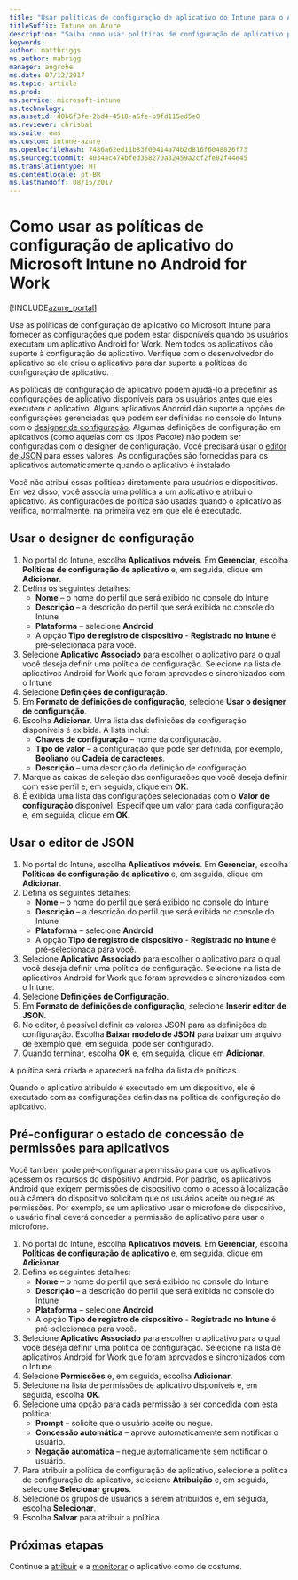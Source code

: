 ```yaml
---
title: "Usar políticas de configuração de aplicativo do Intune para o Android for Work"
titleSuffix: Intune on Azure
description: "Saiba como usar políticas de configuração de aplicativo para fornecer dados de configuração para um aplicativo Android for Work quando ele é executado."
keywords: 
author: mattbriggs
ms.author: mabrigg
manager: angrobe
ms.date: 07/12/2017
ms.topic: article
ms.prod: 
ms.service: microsoft-intune
ms.technology: 
ms.assetid: d0b6f3fe-2bd4-4518-a6fe-b9fd115ed5e0
ms.reviewer: chrisbal
ms.suite: ems
ms.custom: intune-azure
ms.openlocfilehash: 7486a62ed11b83f00414a74b2d816f6048826f73
ms.sourcegitcommit: 4034ac474bfed358270a32459a2cf2fe02f44e45
ms.translationtype: HT
ms.contentlocale: pt-BR
ms.lasthandoff: 08/15/2017
---
```

# <a name="how-to-use-microsoft-intune-app-configuration-policies-for-android-for-work"></a>Como usar as políticas de configuração de aplicativo do Microsoft Intune no Android for Work

[!INCLUDE[azure_portal](./includes/azure_portal.md)]

Use as políticas de configuração de aplicativo do Microsoft Intune para fornecer as configurações que podem estar disponíveis quando os usuários executam um aplicativo Android for Work. Nem todos os aplicativos dão suporte à configuração de aplicativo. Verifique com o desenvolvedor do aplicativo se ele criou o aplicativo para dar suporte a políticas de configuração de aplicativo.

As políticas de configuração de aplicativo podem ajudá-lo a predefinir as configurações de aplicativo disponíveis para os usuários antes que eles executem o aplicativo. Alguns aplicativos Android dão suporte a opções de configurações gerenciadas que podem ser definidas no console do Intune com o [designer de configuração](#use-configuration-designer). Algumas definições de configuração em aplicativos (como aquelas com os tipos Pacote) não podem ser configuradas com o designer de configuração.  Você precisará usar o [editor de JSON](#use-json-editor) para esses valores.   As configurações são fornecidas para os aplicativos automaticamente quando o aplicativo é instalado.

Você não atribui essas políticas diretamente para usuários e dispositivos. Em vez disso, você associa uma política a um aplicativo e atribui o aplicativo. As configurações de política são usadas quando o aplicativo as verifica, normalmente, na primeira vez em que ele é executado.

## <a name="use-configuration-designer"></a>Usar o designer de configuração

1. No portal do Intune, escolha **Aplicativos móveis**. Em **Gerenciar**, escolha **Políticas de configuração de aplicativo** e, em seguida, clique em **Adicionar**.
2. Defina os seguintes detalhes:
    - **Nome** – o nome do perfil que será exibido no console do Intune
    - **Descrição** – a descrição do perfil que será exibida no console do Intune
    - **Plataforma** – selecione **Android**
    - A opção **Tipo de registro de dispositivo** - **Registrado no Intune** é pré-selecionada para você.
3. Selecione **Aplicativo Associado** para escolher o aplicativo para o qual você deseja definir uma política de configuração.  Selecione na lista de aplicativos Android for Work que foram aprovados e sincronizados com o Intune
4. Selecione **Definições de configuração**.
5. Em **Formato de definições de configuração**, selecione **Usar o designer de configuração**.
6. Escolha **Adicionar**. Uma lista das definições de configuração disponíveis é exibida. A lista inclui:
    - **Chaves de configuração** – nome da configuração.
    - **Tipo de valor** – a configuração que pode ser definida, por exemplo, **Booliano** ou **Cadeia de caracteres**.
    - **Descrição** – uma descrição da definição de configuração.
7. Marque as caixas de seleção das configurações que você deseja definir com esse perfil e, em seguida, clique em **OK**.
8. É exibida uma lista das configurações selecionadas com o **Valor de configuração** disponível. Especifique um valor para cada configuração e, em seguida, clique em **OK**.

## <a name="use-json-editor"></a>Usar o editor de JSON

1. No portal do Intune, escolha **Aplicativos móveis**. Em **Gerenciar**, escolha **Políticas de configuração de aplicativo** e, em seguida, clique em **Adicionar**.
2. Defina os seguintes detalhes:
    - **Nome** – o nome do perfil que será exibido no console do Intune
    - **Descrição** – a descrição do perfil que será exibida no console do Intune
    - **Plataforma** – selecione **Android**
    - A opção **Tipo de registro de dispositivo** - **Registrado no Intune** é pré-selecionada para você.
3. Selecione **Aplicativo Associado** para escolher o aplicativo para o qual você deseja definir uma política de configuração.  Selecione na lista de aplicativos Android for Work que foram aprovados e sincronizados com o Intune.
5. Selecione **Definições de Configuração**.
6. Em **Formato de definições de configuração**, selecione **Inserir editor de JSON**.
7. No editor, é possível definir os valores JSON para as definições de configuração. Escolha **Baixar modelo de JSON** para baixar um arquivo de exemplo que, em seguida, pode ser configurado.
8. Quando terminar, escolha **OK** e, em seguida, clique em **Adicionar**.

A política será criada e aparecerá na folha da lista de políticas.



Quando o aplicativo atribuído é executado em um dispositivo, ele é executado com as configurações definidas na política de configuração do aplicativo.

## <a name="preconfigure-permissions-grant-state-for-apps"></a>Pré-configurar o estado de concessão de permissões para aplicativos

Você também pode pré-configurar a permissão para que os aplicativos acessem os recursos do dispositivo Android. Por padrão, os aplicativos Android que exigem permissões de dispositivo como o acesso à localização ou à câmera do dispositivo solicitam que os usuários aceite ou negue as permissões. Por exemplo, se um aplicativo usar o microfone do dispositivo, o usuário final deverá conceder a permissão de aplicativo para usar o microfone.

1. No portal do Intune, escolha **Aplicativos móveis**. Em **Gerenciar**, escolha **Políticas de configuração de aplicativo** e, em seguida, clique em **Adicionar**.
2. Defina os seguintes detalhes:
    - **Nome** – o nome do perfil que será exibido no console do Intune
    - **Descrição** – a descrição do perfil que será exibida no console do Intune
    - **Plataforma** – selecione **Android**
    - A opção **Tipo de registro de dispositivo** - **Registrado no Intune** é pré-selecionada para você.
3. Selecione **Aplicativo Associado** para escolher o aplicativo para o qual você deseja definir uma política de configuração.  Selecione na lista de aplicativos Android for Work que foram aprovados e sincronizados com o Intune.
5. Selecione **Permissões** e, em seguida, escolha **Adicionar**.
6. Selecione na lista de permissões de aplicativo disponíveis e, em seguida, escolha **OK**.
7. Selecione uma opção para cada permissão a ser concedida com esta política:
    - **Prompt** – solicite que o usuário aceite ou negue.
    - **Concessão automática** – aprove automaticamente sem notificar o usuário.
    - **Negação automática** – negue automaticamente sem notificar o usuário.
8. Para atribuir a política de configuração de aplicativo, selecione a política de configuração de aplicativo, selecione **Atribuição** e, em seguida, selecione **Selecionar grupos**.
9. Selecione os grupos de usuários a serem atribuídos e, em seguida, escolha **Selecionar**.
10. Escolha **Salvar** para atribuir a política.

## <a name="next-steps"></a>Próximas etapas

Continue a [atribuir](apps-deploy.md) e a [monitorar](apps-monitor.md) o aplicativo como de costume.


